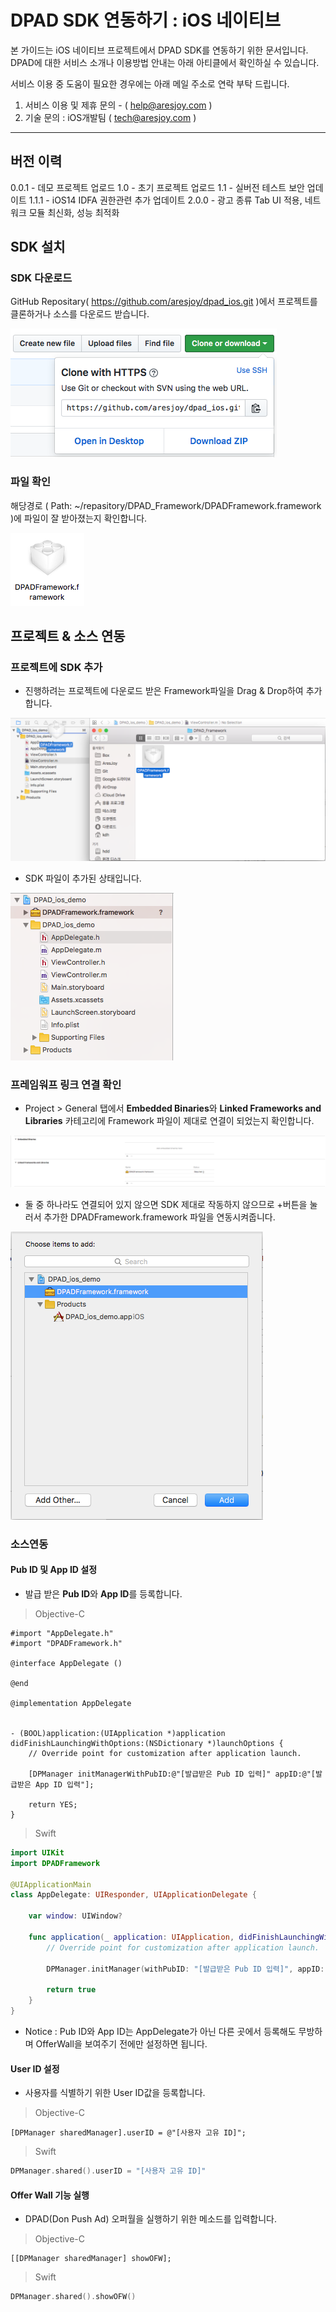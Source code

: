 # DPAD SDK 연동하기 : iOS 네이티브
본 가이드는 iOS 네이티브 프로젝트에서 DPAD SDK를 연동하기 위한 문서입니다.
DPAD에 대한 서비스 소개나 이용방법 안내는 아래 아티클에서 확인하실 수 있습니다.

서비스 이용 중 도움이 필요한 경우에는 아래 메일 주소로 연락 부탁 드립니다.
1. 서비스 이용 및 제휴 문의 - ( help@aresjoy.com )
2. 기술 문의 : iOS개발팀 ( tech@aresjoy.com )
***

## 버전 이력
0.0.1 - 데모 프로젝트 업로드
1.0 - 초기 프로젝트 업로드
1.1 - 실버전 테스트 보안 업데이트
1.1.1 - iOS14 IDFA 권한관련 추가 업데이트
2.0.0 - 광고 종류 Tab UI 적용, 네트워크 모듈 최신화, 성능 최적화

## SDK 설치

### SDK 다운로드
GitHub Repositary( https://github.com/aresjoy/dpad_ios.git )에서 프로젝트를 클론하거나 소스를 다운로드 받습니다.

<img src="images/install_manual1.png"/>

### 파일 확인
해당경로 ( Path: ~/repasitory/DPAD_Framework/DPADFramework.framework )에 파일이 잘 받아졌는지 확인합니다.

<img src="images/install_manual2.png"/>


## 프로젝트 & 소스 연동

### 프로젝트에 SDK 추가
- 진행하려는 프로젝트에 다운로드 받은 Framework파일을 Drag & Drop하여 추가합니다.

<img src="images/install_manual3.png"/>

- SDK 파일이 추가된 상태입니다.

<img src="images/install_manual4.png"/>


### 프레임워프 링크 연결 확인
- Project > General 탭에서 **Embedded Binaries**와 **Linked Frameworks and Libraries** 카테고리에 Framework 파일이 제대로 연결이 되었는지 확인합니다.

<img src="images/install_manual5.png"/>

- 둘 중 하나라도 연결되어 있지 않으면 SDK 제대로 작동하지 않으므로 +버튼을 눌러서 추가한 DPADFramework.framework 파일을 연동시켜줍니다.

<img src="images/install_manual6.png"/>


### 소스연동
#### Pub ID 및  App ID 설정
- 발급 받은 **Pub ID**와 **App ID**를 등록합니다.
> Objective-C
```objc
#import "AppDelegate.h"
#import "DPADFramework.h"

@interface AppDelegate ()

@end

@implementation AppDelegate


- (BOOL)application:(UIApplication *)application didFinishLaunchingWithOptions:(NSDictionary *)launchOptions {
    // Override point for customization after application launch.
    
    [DPManager initManagerWithPubID:@"[발급받은 Pub ID 입력]" appID:@"[발급받은 App ID 입력"];
    
    return YES;
}
```
> Swift
```swift
import UIKit
import DPADFramework

@UIApplicationMain
class AppDelegate: UIResponder, UIApplicationDelegate {

    var window: UIWindow?

    func application(_ application: UIApplication, didFinishLaunchingWithOptions launchOptions: [UIApplicationLaunchOptionsKey: Any]?) -> Bool {
        // Override point for customization after application launch.
        
        DPManager.initManager(withPubID: "[발급받은 Pub ID 입력]", appID: "[발급받은 App ID 입력]")
        
        return true
    }
}
```
- Notice : Pub ID와 App ID는 AppDelegate가 아닌 다른 곳에서 등록해도 무방하며 OfferWall을 보여주기 전에만 설정하면 됩니다.


#### User ID 설정
- 사용자를 식별하기 위한 User ID값을 등록합니다.
> Objective-C
```objc
[DPManager sharedManager].userID = @"[사용자 고유 ID]";
```

> Swift
```swift
DPManager.shared().userID = "[사용자 고유 ID]"
```

#### Offer Wall 기능 실행
- DPAD(Don Push Ad) 오퍼월을 실행하기 위한 메소드를 입력합니다.
> Objective-C
```objc
[[DPManager sharedManager] showOFW];
```

> Swift
```swift
DPManager.shared().showOFW()
```
